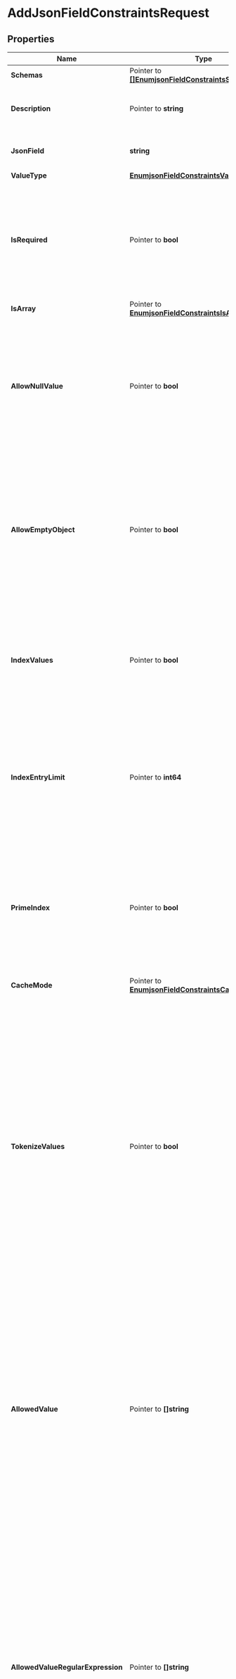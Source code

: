 # AddJsonFieldConstraintsRequest

## Properties

Name | Type | Description | Notes
------------ | ------------- | ------------- | -------------
**Schemas** | Pointer to [**[]EnumjsonFieldConstraintsSchemaUrn**](EnumjsonFieldConstraintsSchemaUrn.md) |  | [optional] 
**Description** | Pointer to **string** | A description for this JSON Field Constraints | [optional] 
**JsonField** | **string** | Name of the new JSON Field Constraints | 
**ValueType** | [**EnumjsonFieldConstraintsValueTypeProp**](EnumjsonFieldConstraintsValueTypeProp.md) |  | 
**IsRequired** | Pointer to **bool** | Indicates whether the target field must be present in JSON objects stored as values of the associated attribute type. | [optional] 
**IsArray** | Pointer to [**EnumjsonFieldConstraintsIsArrayProp**](EnumjsonFieldConstraintsIsArrayProp.md) |  | [optional] 
**AllowNullValue** | Pointer to **bool** | Indicates whether the target field may have a value that is the JSON null value as an alternative to a value (or array of values) of the specified value-type. | [optional] 
**AllowEmptyObject** | Pointer to **bool** | Indicates whether the target field may have a value that is an empty JSON object (i.e., a JSON object with zero fields). This may only be set to true if value-type property is set to object. | [optional] 
**IndexValues** | Pointer to **bool** | Indicates whether backends that support JSON indexing should maintain an index for values of the target field. | [optional] 
**IndexEntryLimit** | Pointer to **int64** | The maximum number of entries that may contain a particular value for the target field before the server will stop maintaining the index for that value. | [optional] 
**PrimeIndex** | Pointer to **bool** | Indicates whether backends that support database priming should load the contents of the associated JSON index into memory whenever the backend is opened. | [optional] 
**CacheMode** | Pointer to [**EnumjsonFieldConstraintsCacheModeProp**](EnumjsonFieldConstraintsCacheModeProp.md) |  | [optional] 
**TokenizeValues** | Pointer to **bool** | Indicates whether the backend should attempt to assign a compact token for each distinct value for the target field in an attempt to reduce the encoded size of the field in JSON objects. These tokens would be assigned prior to using any from the token set used for automatic compaction of some JSON string values. | [optional] 
**AllowedValue** | Pointer to **[]string** | Specifies an explicit set of string values that will be the only values permitted for the target field. If a set of allowed values is defined, then the server will reject any attempt to store a JSON object with a value for the target field that is not included in that set. | [optional] 
**AllowedValueRegularExpression** | Pointer to **[]string** | Specifies an explicit set of regular expressions that may be used to restrict the set of values that may be used for the target field. If a set of allowed value regular expressions is defined, then the server will reject any attempt to store a JSON object with a value for the target field that does not match at least one of those regular expressions. | [optional] 
**MinimumNumericValue** | Pointer to **string** | Specifies the smallest numeric value that may be used as the value for the target field. If configured, then the server will reject any attempt to store a JSON object with a value for the target field that is less than that minimum numeric value. | [optional] 
**MaximumNumericValue** | Pointer to **string** | Specifies the largest numeric value that may be used as the value for the target field. If configured, then the server will reject any attempt to store a JSON object with a value for the target field that is greater than that maximum numeric value. | [optional] 
**MinimumValueLength** | Pointer to **int64** | Specifies the smallest number of characters that may be present in string values of the target field. If configured, then the server will reject any attempt to store a JSON object with a value for the target field that is shorter than that minimum value length. | [optional] 
**MaximumValueLength** | Pointer to **int64** | Specifies the largest number of characters that may be present in string values of the target field. If configured, then the server will reject any attempt to store a JSON object with a value for the target field that is longer than that maximum value length. | [optional] 
**MinimumValueCount** | Pointer to **int64** | Specifies the smallest number of elements that may be present in an array of values for the target field. If configured, then the server will reject any attempt to store a JSON object with a value for the target field that is an array with fewer than this number of elements. | [optional] 
**MaximumValueCount** | Pointer to **int64** | Specifies the largest number of elements that may be present in an array of values for the target field. If configured, then the server will reject any attempt to store a JSON object with a value for the target field that is an array with more than this number of elements. | [optional] 

## Methods

### NewAddJsonFieldConstraintsRequest

`func NewAddJsonFieldConstraintsRequest(jsonField string, valueType EnumjsonFieldConstraintsValueTypeProp, ) *AddJsonFieldConstraintsRequest`

NewAddJsonFieldConstraintsRequest instantiates a new AddJsonFieldConstraintsRequest object
This constructor will assign default values to properties that have it defined,
and makes sure properties required by API are set, but the set of arguments
will change when the set of required properties is changed

### NewAddJsonFieldConstraintsRequestWithDefaults

`func NewAddJsonFieldConstraintsRequestWithDefaults() *AddJsonFieldConstraintsRequest`

NewAddJsonFieldConstraintsRequestWithDefaults instantiates a new AddJsonFieldConstraintsRequest object
This constructor will only assign default values to properties that have it defined,
but it doesn't guarantee that properties required by API are set

### GetSchemas

`func (o *AddJsonFieldConstraintsRequest) GetSchemas() []EnumjsonFieldConstraintsSchemaUrn`

GetSchemas returns the Schemas field if non-nil, zero value otherwise.

### GetSchemasOk

`func (o *AddJsonFieldConstraintsRequest) GetSchemasOk() (*[]EnumjsonFieldConstraintsSchemaUrn, bool)`

GetSchemasOk returns a tuple with the Schemas field if it's non-nil, zero value otherwise
and a boolean to check if the value has been set.

### SetSchemas

`func (o *AddJsonFieldConstraintsRequest) SetSchemas(v []EnumjsonFieldConstraintsSchemaUrn)`

SetSchemas sets Schemas field to given value.

### HasSchemas

`func (o *AddJsonFieldConstraintsRequest) HasSchemas() bool`

HasSchemas returns a boolean if a field has been set.

### GetDescription

`func (o *AddJsonFieldConstraintsRequest) GetDescription() string`

GetDescription returns the Description field if non-nil, zero value otherwise.

### GetDescriptionOk

`func (o *AddJsonFieldConstraintsRequest) GetDescriptionOk() (*string, bool)`

GetDescriptionOk returns a tuple with the Description field if it's non-nil, zero value otherwise
and a boolean to check if the value has been set.

### SetDescription

`func (o *AddJsonFieldConstraintsRequest) SetDescription(v string)`

SetDescription sets Description field to given value.

### HasDescription

`func (o *AddJsonFieldConstraintsRequest) HasDescription() bool`

HasDescription returns a boolean if a field has been set.

### GetJsonField

`func (o *AddJsonFieldConstraintsRequest) GetJsonField() string`

GetJsonField returns the JsonField field if non-nil, zero value otherwise.

### GetJsonFieldOk

`func (o *AddJsonFieldConstraintsRequest) GetJsonFieldOk() (*string, bool)`

GetJsonFieldOk returns a tuple with the JsonField field if it's non-nil, zero value otherwise
and a boolean to check if the value has been set.

### SetJsonField

`func (o *AddJsonFieldConstraintsRequest) SetJsonField(v string)`

SetJsonField sets JsonField field to given value.


### GetValueType

`func (o *AddJsonFieldConstraintsRequest) GetValueType() EnumjsonFieldConstraintsValueTypeProp`

GetValueType returns the ValueType field if non-nil, zero value otherwise.

### GetValueTypeOk

`func (o *AddJsonFieldConstraintsRequest) GetValueTypeOk() (*EnumjsonFieldConstraintsValueTypeProp, bool)`

GetValueTypeOk returns a tuple with the ValueType field if it's non-nil, zero value otherwise
and a boolean to check if the value has been set.

### SetValueType

`func (o *AddJsonFieldConstraintsRequest) SetValueType(v EnumjsonFieldConstraintsValueTypeProp)`

SetValueType sets ValueType field to given value.


### GetIsRequired

`func (o *AddJsonFieldConstraintsRequest) GetIsRequired() bool`

GetIsRequired returns the IsRequired field if non-nil, zero value otherwise.

### GetIsRequiredOk

`func (o *AddJsonFieldConstraintsRequest) GetIsRequiredOk() (*bool, bool)`

GetIsRequiredOk returns a tuple with the IsRequired field if it's non-nil, zero value otherwise
and a boolean to check if the value has been set.

### SetIsRequired

`func (o *AddJsonFieldConstraintsRequest) SetIsRequired(v bool)`

SetIsRequired sets IsRequired field to given value.

### HasIsRequired

`func (o *AddJsonFieldConstraintsRequest) HasIsRequired() bool`

HasIsRequired returns a boolean if a field has been set.

### GetIsArray

`func (o *AddJsonFieldConstraintsRequest) GetIsArray() EnumjsonFieldConstraintsIsArrayProp`

GetIsArray returns the IsArray field if non-nil, zero value otherwise.

### GetIsArrayOk

`func (o *AddJsonFieldConstraintsRequest) GetIsArrayOk() (*EnumjsonFieldConstraintsIsArrayProp, bool)`

GetIsArrayOk returns a tuple with the IsArray field if it's non-nil, zero value otherwise
and a boolean to check if the value has been set.

### SetIsArray

`func (o *AddJsonFieldConstraintsRequest) SetIsArray(v EnumjsonFieldConstraintsIsArrayProp)`

SetIsArray sets IsArray field to given value.

### HasIsArray

`func (o *AddJsonFieldConstraintsRequest) HasIsArray() bool`

HasIsArray returns a boolean if a field has been set.

### GetAllowNullValue

`func (o *AddJsonFieldConstraintsRequest) GetAllowNullValue() bool`

GetAllowNullValue returns the AllowNullValue field if non-nil, zero value otherwise.

### GetAllowNullValueOk

`func (o *AddJsonFieldConstraintsRequest) GetAllowNullValueOk() (*bool, bool)`

GetAllowNullValueOk returns a tuple with the AllowNullValue field if it's non-nil, zero value otherwise
and a boolean to check if the value has been set.

### SetAllowNullValue

`func (o *AddJsonFieldConstraintsRequest) SetAllowNullValue(v bool)`

SetAllowNullValue sets AllowNullValue field to given value.

### HasAllowNullValue

`func (o *AddJsonFieldConstraintsRequest) HasAllowNullValue() bool`

HasAllowNullValue returns a boolean if a field has been set.

### GetAllowEmptyObject

`func (o *AddJsonFieldConstraintsRequest) GetAllowEmptyObject() bool`

GetAllowEmptyObject returns the AllowEmptyObject field if non-nil, zero value otherwise.

### GetAllowEmptyObjectOk

`func (o *AddJsonFieldConstraintsRequest) GetAllowEmptyObjectOk() (*bool, bool)`

GetAllowEmptyObjectOk returns a tuple with the AllowEmptyObject field if it's non-nil, zero value otherwise
and a boolean to check if the value has been set.

### SetAllowEmptyObject

`func (o *AddJsonFieldConstraintsRequest) SetAllowEmptyObject(v bool)`

SetAllowEmptyObject sets AllowEmptyObject field to given value.

### HasAllowEmptyObject

`func (o *AddJsonFieldConstraintsRequest) HasAllowEmptyObject() bool`

HasAllowEmptyObject returns a boolean if a field has been set.

### GetIndexValues

`func (o *AddJsonFieldConstraintsRequest) GetIndexValues() bool`

GetIndexValues returns the IndexValues field if non-nil, zero value otherwise.

### GetIndexValuesOk

`func (o *AddJsonFieldConstraintsRequest) GetIndexValuesOk() (*bool, bool)`

GetIndexValuesOk returns a tuple with the IndexValues field if it's non-nil, zero value otherwise
and a boolean to check if the value has been set.

### SetIndexValues

`func (o *AddJsonFieldConstraintsRequest) SetIndexValues(v bool)`

SetIndexValues sets IndexValues field to given value.

### HasIndexValues

`func (o *AddJsonFieldConstraintsRequest) HasIndexValues() bool`

HasIndexValues returns a boolean if a field has been set.

### GetIndexEntryLimit

`func (o *AddJsonFieldConstraintsRequest) GetIndexEntryLimit() int64`

GetIndexEntryLimit returns the IndexEntryLimit field if non-nil, zero value otherwise.

### GetIndexEntryLimitOk

`func (o *AddJsonFieldConstraintsRequest) GetIndexEntryLimitOk() (*int64, bool)`

GetIndexEntryLimitOk returns a tuple with the IndexEntryLimit field if it's non-nil, zero value otherwise
and a boolean to check if the value has been set.

### SetIndexEntryLimit

`func (o *AddJsonFieldConstraintsRequest) SetIndexEntryLimit(v int64)`

SetIndexEntryLimit sets IndexEntryLimit field to given value.

### HasIndexEntryLimit

`func (o *AddJsonFieldConstraintsRequest) HasIndexEntryLimit() bool`

HasIndexEntryLimit returns a boolean if a field has been set.

### GetPrimeIndex

`func (o *AddJsonFieldConstraintsRequest) GetPrimeIndex() bool`

GetPrimeIndex returns the PrimeIndex field if non-nil, zero value otherwise.

### GetPrimeIndexOk

`func (o *AddJsonFieldConstraintsRequest) GetPrimeIndexOk() (*bool, bool)`

GetPrimeIndexOk returns a tuple with the PrimeIndex field if it's non-nil, zero value otherwise
and a boolean to check if the value has been set.

### SetPrimeIndex

`func (o *AddJsonFieldConstraintsRequest) SetPrimeIndex(v bool)`

SetPrimeIndex sets PrimeIndex field to given value.

### HasPrimeIndex

`func (o *AddJsonFieldConstraintsRequest) HasPrimeIndex() bool`

HasPrimeIndex returns a boolean if a field has been set.

### GetCacheMode

`func (o *AddJsonFieldConstraintsRequest) GetCacheMode() EnumjsonFieldConstraintsCacheModeProp`

GetCacheMode returns the CacheMode field if non-nil, zero value otherwise.

### GetCacheModeOk

`func (o *AddJsonFieldConstraintsRequest) GetCacheModeOk() (*EnumjsonFieldConstraintsCacheModeProp, bool)`

GetCacheModeOk returns a tuple with the CacheMode field if it's non-nil, zero value otherwise
and a boolean to check if the value has been set.

### SetCacheMode

`func (o *AddJsonFieldConstraintsRequest) SetCacheMode(v EnumjsonFieldConstraintsCacheModeProp)`

SetCacheMode sets CacheMode field to given value.

### HasCacheMode

`func (o *AddJsonFieldConstraintsRequest) HasCacheMode() bool`

HasCacheMode returns a boolean if a field has been set.

### GetTokenizeValues

`func (o *AddJsonFieldConstraintsRequest) GetTokenizeValues() bool`

GetTokenizeValues returns the TokenizeValues field if non-nil, zero value otherwise.

### GetTokenizeValuesOk

`func (o *AddJsonFieldConstraintsRequest) GetTokenizeValuesOk() (*bool, bool)`

GetTokenizeValuesOk returns a tuple with the TokenizeValues field if it's non-nil, zero value otherwise
and a boolean to check if the value has been set.

### SetTokenizeValues

`func (o *AddJsonFieldConstraintsRequest) SetTokenizeValues(v bool)`

SetTokenizeValues sets TokenizeValues field to given value.

### HasTokenizeValues

`func (o *AddJsonFieldConstraintsRequest) HasTokenizeValues() bool`

HasTokenizeValues returns a boolean if a field has been set.

### GetAllowedValue

`func (o *AddJsonFieldConstraintsRequest) GetAllowedValue() []string`

GetAllowedValue returns the AllowedValue field if non-nil, zero value otherwise.

### GetAllowedValueOk

`func (o *AddJsonFieldConstraintsRequest) GetAllowedValueOk() (*[]string, bool)`

GetAllowedValueOk returns a tuple with the AllowedValue field if it's non-nil, zero value otherwise
and a boolean to check if the value has been set.

### SetAllowedValue

`func (o *AddJsonFieldConstraintsRequest) SetAllowedValue(v []string)`

SetAllowedValue sets AllowedValue field to given value.

### HasAllowedValue

`func (o *AddJsonFieldConstraintsRequest) HasAllowedValue() bool`

HasAllowedValue returns a boolean if a field has been set.

### GetAllowedValueRegularExpression

`func (o *AddJsonFieldConstraintsRequest) GetAllowedValueRegularExpression() []string`

GetAllowedValueRegularExpression returns the AllowedValueRegularExpression field if non-nil, zero value otherwise.

### GetAllowedValueRegularExpressionOk

`func (o *AddJsonFieldConstraintsRequest) GetAllowedValueRegularExpressionOk() (*[]string, bool)`

GetAllowedValueRegularExpressionOk returns a tuple with the AllowedValueRegularExpression field if it's non-nil, zero value otherwise
and a boolean to check if the value has been set.

### SetAllowedValueRegularExpression

`func (o *AddJsonFieldConstraintsRequest) SetAllowedValueRegularExpression(v []string)`

SetAllowedValueRegularExpression sets AllowedValueRegularExpression field to given value.

### HasAllowedValueRegularExpression

`func (o *AddJsonFieldConstraintsRequest) HasAllowedValueRegularExpression() bool`

HasAllowedValueRegularExpression returns a boolean if a field has been set.

### GetMinimumNumericValue

`func (o *AddJsonFieldConstraintsRequest) GetMinimumNumericValue() string`

GetMinimumNumericValue returns the MinimumNumericValue field if non-nil, zero value otherwise.

### GetMinimumNumericValueOk

`func (o *AddJsonFieldConstraintsRequest) GetMinimumNumericValueOk() (*string, bool)`

GetMinimumNumericValueOk returns a tuple with the MinimumNumericValue field if it's non-nil, zero value otherwise
and a boolean to check if the value has been set.

### SetMinimumNumericValue

`func (o *AddJsonFieldConstraintsRequest) SetMinimumNumericValue(v string)`

SetMinimumNumericValue sets MinimumNumericValue field to given value.

### HasMinimumNumericValue

`func (o *AddJsonFieldConstraintsRequest) HasMinimumNumericValue() bool`

HasMinimumNumericValue returns a boolean if a field has been set.

### GetMaximumNumericValue

`func (o *AddJsonFieldConstraintsRequest) GetMaximumNumericValue() string`

GetMaximumNumericValue returns the MaximumNumericValue field if non-nil, zero value otherwise.

### GetMaximumNumericValueOk

`func (o *AddJsonFieldConstraintsRequest) GetMaximumNumericValueOk() (*string, bool)`

GetMaximumNumericValueOk returns a tuple with the MaximumNumericValue field if it's non-nil, zero value otherwise
and a boolean to check if the value has been set.

### SetMaximumNumericValue

`func (o *AddJsonFieldConstraintsRequest) SetMaximumNumericValue(v string)`

SetMaximumNumericValue sets MaximumNumericValue field to given value.

### HasMaximumNumericValue

`func (o *AddJsonFieldConstraintsRequest) HasMaximumNumericValue() bool`

HasMaximumNumericValue returns a boolean if a field has been set.

### GetMinimumValueLength

`func (o *AddJsonFieldConstraintsRequest) GetMinimumValueLength() int64`

GetMinimumValueLength returns the MinimumValueLength field if non-nil, zero value otherwise.

### GetMinimumValueLengthOk

`func (o *AddJsonFieldConstraintsRequest) GetMinimumValueLengthOk() (*int64, bool)`

GetMinimumValueLengthOk returns a tuple with the MinimumValueLength field if it's non-nil, zero value otherwise
and a boolean to check if the value has been set.

### SetMinimumValueLength

`func (o *AddJsonFieldConstraintsRequest) SetMinimumValueLength(v int64)`

SetMinimumValueLength sets MinimumValueLength field to given value.

### HasMinimumValueLength

`func (o *AddJsonFieldConstraintsRequest) HasMinimumValueLength() bool`

HasMinimumValueLength returns a boolean if a field has been set.

### GetMaximumValueLength

`func (o *AddJsonFieldConstraintsRequest) GetMaximumValueLength() int64`

GetMaximumValueLength returns the MaximumValueLength field if non-nil, zero value otherwise.

### GetMaximumValueLengthOk

`func (o *AddJsonFieldConstraintsRequest) GetMaximumValueLengthOk() (*int64, bool)`

GetMaximumValueLengthOk returns a tuple with the MaximumValueLength field if it's non-nil, zero value otherwise
and a boolean to check if the value has been set.

### SetMaximumValueLength

`func (o *AddJsonFieldConstraintsRequest) SetMaximumValueLength(v int64)`

SetMaximumValueLength sets MaximumValueLength field to given value.

### HasMaximumValueLength

`func (o *AddJsonFieldConstraintsRequest) HasMaximumValueLength() bool`

HasMaximumValueLength returns a boolean if a field has been set.

### GetMinimumValueCount

`func (o *AddJsonFieldConstraintsRequest) GetMinimumValueCount() int64`

GetMinimumValueCount returns the MinimumValueCount field if non-nil, zero value otherwise.

### GetMinimumValueCountOk

`func (o *AddJsonFieldConstraintsRequest) GetMinimumValueCountOk() (*int64, bool)`

GetMinimumValueCountOk returns a tuple with the MinimumValueCount field if it's non-nil, zero value otherwise
and a boolean to check if the value has been set.

### SetMinimumValueCount

`func (o *AddJsonFieldConstraintsRequest) SetMinimumValueCount(v int64)`

SetMinimumValueCount sets MinimumValueCount field to given value.

### HasMinimumValueCount

`func (o *AddJsonFieldConstraintsRequest) HasMinimumValueCount() bool`

HasMinimumValueCount returns a boolean if a field has been set.

### GetMaximumValueCount

`func (o *AddJsonFieldConstraintsRequest) GetMaximumValueCount() int64`

GetMaximumValueCount returns the MaximumValueCount field if non-nil, zero value otherwise.

### GetMaximumValueCountOk

`func (o *AddJsonFieldConstraintsRequest) GetMaximumValueCountOk() (*int64, bool)`

GetMaximumValueCountOk returns a tuple with the MaximumValueCount field if it's non-nil, zero value otherwise
and a boolean to check if the value has been set.

### SetMaximumValueCount

`func (o *AddJsonFieldConstraintsRequest) SetMaximumValueCount(v int64)`

SetMaximumValueCount sets MaximumValueCount field to given value.

### HasMaximumValueCount

`func (o *AddJsonFieldConstraintsRequest) HasMaximumValueCount() bool`

HasMaximumValueCount returns a boolean if a field has been set.


[[Back to Model list]](../README.md#documentation-for-models) [[Back to API list]](../README.md#documentation-for-api-endpoints) [[Back to README]](../README.md)


